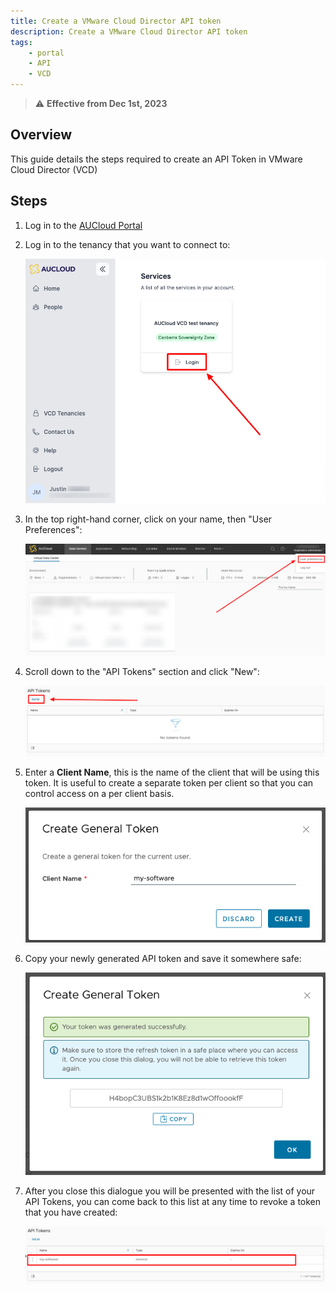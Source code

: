 ```yaml
---
title: Create a VMware Cloud Director API token
description: Create a VMware Cloud Director API token
tags:
    - portal
    - API
    - VCD
---
```


> :warning: **Effective from Dec 1st, 2023**

## Overview

This guide details the steps required to create an API Token in VMware Cloud Director (VCD)

## Steps

1. Log in to the [AUCloud Portal](https://app.aucloud.com.au)
1. Log in to the tenancy that you want to connect to:

    <!-- TODO: FIX THIS -->
    ![tenancy-login](./assets/new-portal/product-instance-login.png)

1. In the top right-hand corner, click on your name, then "User Preferences":

    ![user-preferences](./assets/new-portal/user-preferences.png)

1. Scroll down to the "API Tokens" section and click "New":

    ![new-token](./assets/new-portal/new-token.png)

1. Enter a **Client Name**, this is the name of the client that will be using this token.  It is useful to create a separate token per client so that you can control access on a per client basis. 

    ![token-form](./assets/new-portal/token-form.png)

1. Copy your newly generated API token and save it somewhere safe:

    ![new-token](./assets/new-portal/generated-token.png)

1. After you close this dialogue you will be presented with the list of your API Tokens, you can come back to this list at any time to revoke a token that you have created:

    ![view-tokens](./assets/new-portal/view-tokens.png)

